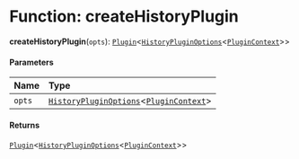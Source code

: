 # Function: createHistoryPlugin

**createHistoryPlugin**(`opts`): [`Plugin`](/en/auto-docs/free-layout-editor/variables/Plugin-1.md)<[`HistoryPluginOptions`](/en/auto-docs/free-layout-editor/interfaces/HistoryPluginOptions.md)<[`PluginContext`](/en/auto-docs/free-layout-editor/variables/PluginContext-1.md)>>

#### Parameters

| Name | Type |
| :------ | :------ |
| `opts` | [`HistoryPluginOptions`](/en/auto-docs/free-layout-editor/interfaces/HistoryPluginOptions.md)<[`PluginContext`](/en/auto-docs/free-layout-editor/variables/PluginContext-1.md)> |

#### Returns

[`Plugin`](/en/auto-docs/free-layout-editor/variables/Plugin-1.md)<[`HistoryPluginOptions`](/en/auto-docs/free-layout-editor/interfaces/HistoryPluginOptions.md)<[`PluginContext`](/en/auto-docs/free-layout-editor/variables/PluginContext-1.md)>>

